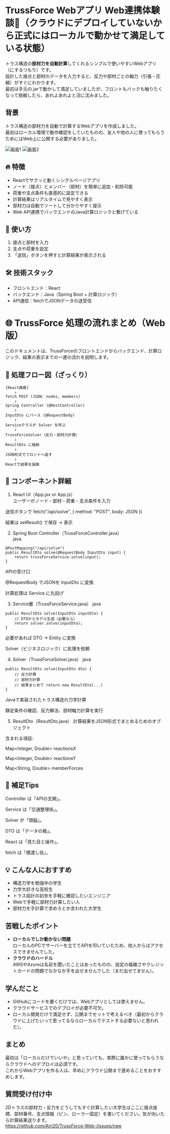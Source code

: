 # TrussForce Webアプリ Web連携体験談🍵（クラウドにデプロイしていないから正式にはローカルで動かせて満足している状態）

トラス構造の**部材力を自動計算**してくれるシンプルで使いやすいWebアプリ（にするつもり）です。  
設計した接点と部材のデータを入力すると、反力や部材ごとの軸力（引張・圧縮）がすぐにわかります。  
最初は手元の.jarで動かして満足していましたが、フロントもバックも触りたくなって挑戦したら、あれよあれよと沼に沈みました。


## 背景

トラス構造の部材力を自動で計算するWebアプリを作成しました。  
最初はローカル環境で動作確認をしていたものの、友人や他の人に使ってもらうためにはWeb上に公開する必要がありました。


![画面1](スクリーンショット%202025-06-21%20213143.png)
![画面2](スクリーンショット%202025-06-21%20213159.png)


## 🔥 特徴

- Reactでサクッと動くシングルページアプリ
- ノード（接点）とメンバー（部材）を簡単に追加・削除可能
- 荷重や支点条件も直感的に設定できる
- 計算結果はリアルタイムで見やすく表示
- 部材力は自動でソートして分かりやすく提示
- Web API連携でバックエンドのJava計算ロジックと繋げている


## 🚀 使い方

1. 接点と部材を入力  
2. 支点や荷重を設定  
3. 「送信」ボタンを押すと計算結果が表示される  


## 🛠️ 技術スタック

- フロントエンド：React  
- バックエンド：Java（Spring Boot + 計算ロジック）  
- API通信：fetchでJSONデータの送受信  


# 🌐 TrussForce 処理の流れまとめ（Web版）

このドキュメントは、TrussForceのフロントエンドからバックエンド、計算ロジック、結果の表示までの一連の流れを説明します。


## 🔁 処理フロー図（ざっくり）

```text
[React画面]
    ↓
fetch POST (JSON: nodes, members)
    ↓
Spring Controller (@RestController)
    ↓
InputDto にパース (@RequestBody)
    ↓
Serviceクラスが Solver を呼ぶ
    ↓
TrussForceSolver（反力・部材力計算）
    ↓
ResultDto に格納
    ↓
JSON形式でフロントへ返す
    ↓
Reactで結果を描画  

```

## 🧱 コンポーネント詳細  
  
1. React UI（App.jsx or App.js）  
ユーザーがノード・部材・荷重・支点条件を入力  

送信ボタンで fetch("/api/solve", { method: "POST", body: JSON })  

結果は setResult() で保存 → 表示  

2. Spring Boot Controller（TrussForceController.java）  
java


```  
@PostMapping("/api/solve")
public ResultDto solve(@RequestBody InputDto input) {
    return trussForceService.solve(input);
}

```

APIの受け口  

@RequestBody でJSONを InputDto に変換

計算処理は Service に丸投げ  


3. Service層（TrussForceService.java）
java

```
public ResultDto solve(InputDto inputDto) {
    // DTOからモデル生成（必要なら）
    return solver.solve(inputDto);
}

```
必要があれば DTO → Entity に変換

Solver（ビジネスロジック）に処理を依頼

4. Solver（TrussForceSolver.java）
java

```
public ResultDto solve(InputDto dto) {
    // 反力計算
    // 部材力計算
    // 結果まとめて return new ResultDto(...)
}

```

Javaで実装されたトラス構造の力学計算

静定条件の確認、反力解法、部材軸力計算を実行


5. ResultDto（ResultDto.java）
計算結果をJSON形式でまとめるためのオブジェクト

含まれる項目:

Map<Integer, Double> reactionsX

Map<Integer, Double> reactionsY

Map<String, Double> memberForces  

## 🧪 補足Tips
Controller は「APIの玄関」。

Service は「交通整理係」。

Solver が「頭脳」。

DTO は「データの箱」。

React は「見た目と操作」。

fetch は「橋渡し役」。  


## 💡 こんな人におすすめ

- 構造力学を勉強中の学生
- 力学大好きな高校生  
- トラス設計の初歩を手軽に確認したいエンジニア  
- Webで手軽に部材力計算したい人
- 部材力を手計算で求めろとか言われた大学生  


## 苦戦したポイント

- **ローカルでしか動かない問題**  
  ローカルのPCでサーバーを立ててAPIを叩いていたため、他人からはアクセスできませんでした。  
- **クラウドのハードル**  
  AWSやAzureは名前を聞いたことはあったものの、設定の複雑さやクレジットカードの問題でなかなか手を出せませんでした（まだ出せてません）。  


## 学んだこと

- GitHubにコードを置くだけでは、Webアプリとしては使えません。  
- クラウドサービスでのデプロイが必要不可欠。
- ローカル開発だけで満足せず、公開までセットで考えるべき（最初からクラウドに上げたいって思ってるならローカルでテストする必要ないと思われた）。  


## まとめ

最初は「ローカルだけでいいや」と思っていても、実際に誰かに使ってもらうならクラウドへのデプロイは必須です。    
これからWebアプリを作る人は、早めにクラウド公開まで進めることをおすすめします。


## 質問受け付け中

2Dトラスの部材力・反力をどうしてもすぐ計算したい大学生はここに接点座標、部材番号、支点情報（ピン、ローラー固定）を書いてください。気が向いたら計算結果送ります。  
https://github.com/Airi20/TrussForce-Web-/issues/new

